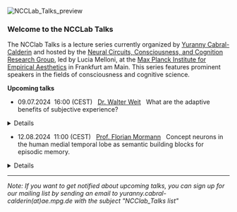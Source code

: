 
![NCCLab_Talks_preview](https://github.com/NCCLabMPI/NCCLab-Talks/assets/154814530/97a5b5ef-93e8-4fbe-97ef-3120e856b0eb)


### Welcome to the NCCLab Talks

The NCClab Talks is a lecture series currently organized by [Yuranny Cabral-Calderin](https://www.yurannycabral-calderin.com/) and hosted by the [Neural Circuits, Consciousness, and Cognition Research Group](https://www.aesthetics.mpg.de/en/research/research-group-neural-circuits-consciousness-and-cognition.html), led by Lucia Melloni, at the [Max Planck Institute for Empirical Aesthetics](https://www.aesthetics.mpg.de/en.html) in Frankfurt am Main. This series features prominent speakers in the fields of consciousness and cognitive science.







**Upcoming talks**


+ 09.07.2024      &nbsp;16:00 (CEST)   &nbsp; [Dr. Walter Weit](https://walterveit.com/about/)          &nbsp; What are the adaptive benefits of subjective experience?
<details>

<p align="justify"> Abstract: The so-called emergence of a science of consciousness in the 1990s has at best been a science of human consciousness. This talk aims to advance a true Darwinian science of consciousness in which its evolutionary origin, function, and phylogenetic diversity are moved from the field’s periphery to its very centre, thus enabling us to integrate consciousness into an evolutionary view of life. Accordingly, this book has two objectives: (i) to argue for the need and possibility of an evolutionary bottom-up approach that addresses the problem of consciousness in terms of the evolutionary origins of a new ecological lifestyle that made consciousness worth having and (ii) to articulate a thesis and beginnings of a theory of the place of consciousness as a complex evolved phenomenon in nature that can help us to answer the question of what it is like to be a bat, an octopus, or a crow. </p>

https://www.routledge.com/A-Philosophy-for-the-Science-of-Animal-Consciousness/Veit/p/book/9781032343617

zoom link: TBA <br />
</details>

+ 12.08.2024      &nbsp;11:00 (CEST)   &nbsp; [Prof. Florian Mormann](https://www.ukbonn.de/en/epileptology/workgroups/mormann-workgroup-cognitive-und-clinical-neurophysiology/)    &nbsp; Concept neurons in the human medial 
temporal lobe as semantic building blocks for episodic memory.
<details>

<p align="justify"> Abstract: The human medial temporal lobe contains neurons that respond selectively to the semantic contents of a presented stimulus. These "concept cells" may respond to very different pictures of a given person and even to their written and spoken name. Their response latency is far longer than necessary for object recognition, they follow subjective, conscious perception, and they are found in brain regions that are crucial for declarative memory formation. It has thus been hypothesized that they may represent the semantic "building blocks" of episodic memories. 
In this talk I will present data from single unit recordings in the hippocampus, entorhinal cortex, parahippocampal cortex, and amygdala during paradigms involving object recognition and perception as well as encoding and consolidation of episodic memories in order to characterize the role of concept cells in these cognitive functions.</p>

zoom link: TBA <br />
</details>




--------------------------------
_Note: If you want to get notified about upcoming talks, you can sign up for our mailing list by sending an email to 
yuranny.cabral-calderin(at)ae.mpg.de with the subject "NCClab_Talks list"_
